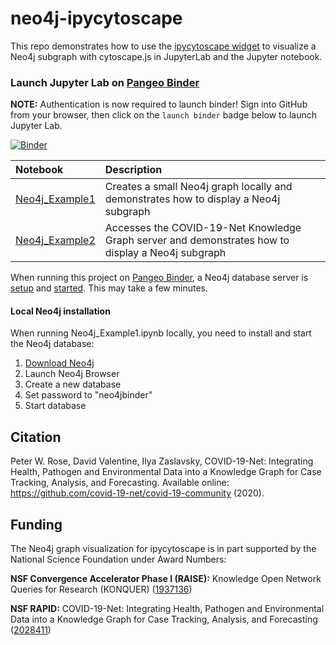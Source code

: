 # neo4j-ipycytoscape

This repo demonstrates how to use the [ipycytoscape widget](https://github.com/QuantStack/ipycytoscape) to visualize a Neo4j subgraph with cytoscape.js in JupyterLab and the Jupyter notebook.

### Launch Jupyter Lab on [Pangeo Binder](https://aws-uswest2-binder.pangeo.ia/)

**NOTE:** Authentication is now required to launch binder! Sign into GitHub from your browser, then click on the `launch binder` badge below to launch Jupyter Lab.

[![Binder](https://aws-uswest2-binder.pangeo.ia/badge_logo.svg)](https://aws-uswest2-binder.pangeo.ia/v2/gh/sbl-sdsc/neo4j-ipycytoscape/master)

|Notebook|Description|
|:-------|:----------|
|[Neo4j_Example1](notebooks/Neo4j_Example1.ipynb)| Creates a small Neo4j graph locally and demonstrates how to display a Neo4j subgraph|
|[Neo4j_Example2](notebooks/Neo4j_Example2.ipynb)| Accesses the  COVID-19-Net Knowledge Graph server and demonstrates how to display a Neo4j subgraph|

When running this project on [Pangeo Binder](https://aws-uswest2-binder.pangeo.ia/), a Neo4j database server is [setup](../binder/postBuild) and [started](../binder/start). This may take a few minutes.

#### Local Neo4j installation
When running Neo4j_Example1.ipynb locally, you need to install and start the Neo4j database:

1. [Download Neo4j](https://neo4j.com/download/)
2. Launch Neo4j Browser
3. Create a new database
4. Set password to "neo4jbinder"
5. Start database

## Citation
Peter W. Rose, David Valentine, Ilya Zaslavsky, COVID-19-Net: Integrating Health, Pathogen and Environmental Data into a Knowledge Graph for Case Tracking, Analysis, and Forecasting. Available online: https://github.com/covid-19-net/covid-19-community (2020).

## Funding
The Neo4j graph visualization for ipycytoscape is in part supported by the National Science Foundation under Award Numbers:

**NSF Convergence Accelerator Phase I (RAISE):** Knowledge Open Network Queries for Research (KONQUER) ([1937136](https://www.nsf.gov/awardsearch/showAward?AWD_ID=1937136))

**NSF RAPID:** COVID-19-Net: Integrating Health, Pathogen and Environmental Data into a Knowledge Graph for Case Tracking, Analysis, and Forecasting ([2028411](https://www.nsf.gov/awardsearch/showAward?AWD_ID=2028411))
